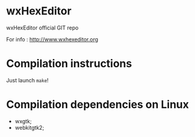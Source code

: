 # wxHexEditor
wxHexEditor official GIT repo

For info : http://www.wxhexeditor.org
# Compilation instructions
Just launch `make`!

# Compilation dependencies on Linux

- wxgtk;
- webkitgtk2;
